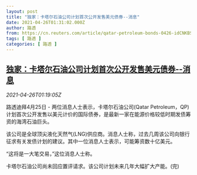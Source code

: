 ```yaml
---
layout: post
title: "独家：卡塔尔石油公司计划首次公开发售美元债券--消息"
date: 2021-04-26T01:31:02.000Z
author: 路透
from: https://cn.reuters.com/article/qatar-petroleum-bonds-0426-idCNKBS2CD037
tags: [ 路透 ]
categories: [ 路透 ]
---
```

<!--1619400662000-->
[独家：卡塔尔石油公司计划首次公开发售美元债券--消息](https://cn.reuters.com/article/qatar-petroleum-bonds-0426-idCNKBS2CD037)
------

<div>
<div><i>2021-04-26T01:19:05Z</i></div><p>路透迪拜4月25日 - 两位消息人士表示，卡塔尔石油公司(Qatar Petroleum，QP)计划首次公开发售以美元计价的国际债券，是最新一家在能源价格较低时期发债筹资的海湾石油巨头。</p><p>该公司是全球顶尖液化天然气(LNG)供应商。消息人士称，过去几周该公司向银行征求有关发债计划的建议。其中一位消息人士表示，可能筹资数十亿美元。</p><p>“这将是一大笔交易，”这位消息人士称。</p><p>卡塔尔石油公司尚未回应置评请求。该公司计划未来几年大幅扩大产能。(完)</p>
</div>
